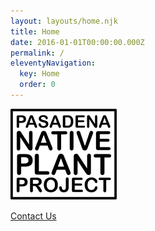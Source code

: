 ```yaml
---
layout: layouts/home.njk
title: Home
date: 2016-01-01T00:00:00.000Z
permalink: /
eleventyNavigation:
  key: Home
  order: 0
---
```


![](static/img/pnpp-logo.png)

[Contact Us](mailto:parker@hardycalifornians.com)
